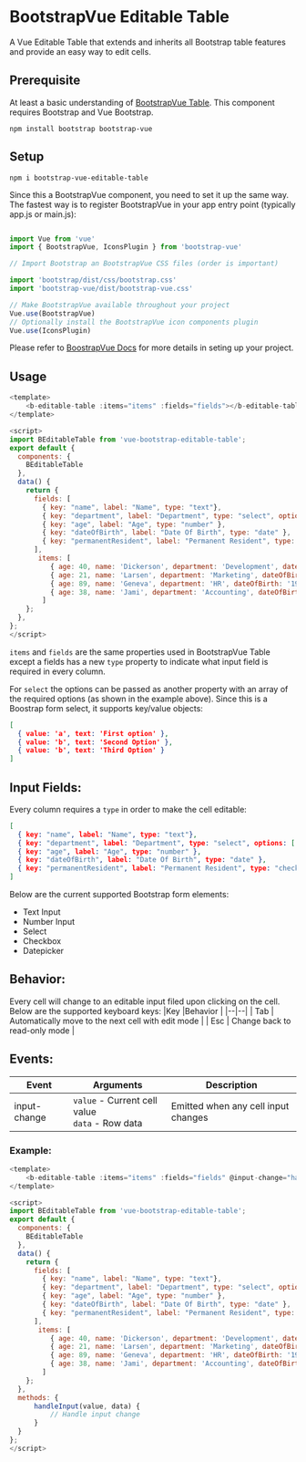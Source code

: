 
# BootstrapVue Editable Table

A Vue Editable Table that extends and inherits all Bootstrap table features and provide an easy way to edit cells.

## Prerequisite

At least a basic understanding of [BootstrapVue Table](https://bootstrap-vue.org/docs/components/table). This component requires Bootstrap and Vue Bootstrap.

```
npm install bootstrap bootstrap-vue
```

## Setup
```
npm i bootstrap-vue-editable-table
```

Since this a BootstrapVue component, you need to set it up the same way. The fastest way is to register BootstrapVue in your app entry point (typically app.js or main.js):

```javascript

import Vue from 'vue'
import { BootstrapVue, IconsPlugin } from 'bootstrap-vue'

// Import Bootstrap an BootstrapVue CSS files (order is important)

import 'bootstrap/dist/css/bootstrap.css'
import 'bootstrap-vue/dist/bootstrap-vue.css'

// Make BootstrapVue available throughout your project
Vue.use(BootstrapVue)
// Optionally install the BootstrapVue icon components plugin
Vue.use(IconsPlugin)

```
Please refer to [BoostrapVue Docs](https://bootstrap-vue.org/docs) for more details in seting up your project.

## Usage

```javascript
<template>
    <b-editable-table :items="items" :fields="fields"></b-editable-table>
</template>

<script>
import BEditableTable from 'vue-bootstrap-editable-table';
export default {
  components: {
    BEditableTable
  },
  data() {
    return {
      fields: [
        { key: "name", label: "Name", type: "text"},
        { key: "department", label: "Department", type: "select", options: ['Marketing', 'Development', 'HR'] },
        { key: "age", label: "Age", type: "number" },
        { key: "dateOfBirth", label: "Date Of Birth", type: "date" },
        { key: "permanentResident", label: "Permanent Resident", type: "check" },
      ],
       items: [
          { age: 40, name: 'Dickerson', department: 'Development', dateOfBirth: '1984-05-20', permanentResident: true },
          { age: 21, name: 'Larsen', department: 'Marketing', dateOfBirth: '1984-05-20', permanentResident: false },
          { age: 89, name: 'Geneva', department: 'HR', dateOfBirth: '1984-05-20', permanentResident: false },
          { age: 38, name: 'Jami', department: 'Accounting', dateOfBirth: '1984-05-20', permanentResident: true }
        ]
    };
  },
};
</script>
```

`items` and `fields` are the same properties used in BootstrapVue Table except a fields has a new  `type` property to indicate what input field is required in every column.

For `select` the options can be passed as another property with an array of the required options (as shown in the example above). Since this is a Boostrap form select, it supports key/value objects:

```json
[
  { value: 'a', text: 'First option' },
  { value: 'b', text: 'Second Option' },
  { value: 'b', text: 'Third Option' }
]
```

## Input Fields:
Every column requires a `type` in order to make the cell editable:

```json
[
  { key: "name", label: "Name", type: "text"},
  { key: "department", label: "Department", type: "select", options: ['Marketing', 'Development', 'HR'] },
  { key: "age", label: "Age", type: "number" },
  { key: "dateOfBirth", label: "Date Of Birth", type: "date" },
  { key: "permanentResident", label: "Permanent Resident", type: "check" },
]
```
Below are the current supported Bootstrap form elements:
* Text Input
* Number Input
* Select
* Checkbox
* Datepicker

## Behavior:
Every cell will change to an editable input filed upon clicking on the cell. Below are the supported keyboard keys:
|Key |Behavior |
|--|--|
| Tab | Automatically move to the next cell with edit mode |
| Esc | Change back to read-only mode |

## Events:
|Event |Arguments | Description |
|--|--|--|
| input-change |`value` - Current cell value <br/> `data` - Row data| Emitted when any cell input changes

### Example:
```javascript
<template>
    <b-editable-table :items="items" :fields="fields" @input-change="handleInput"></b-editable-table>
</template>

<script>
import BEditableTable from 'vue-bootstrap-editable-table';
export default {
  components: {
    BEditableTable
  },
  data() {
    return {
      fields: [
        { key: "name", label: "Name", type: "text"},
        { key: "department", label: "Department", type: "select", options: ['Marketing', 'Development', 'HR'] },
        { key: "age", label: "Age", type: "number" },
        { key: "dateOfBirth", label: "Date Of Birth", type: "date" },
        { key: "permanentResident", label: "Permanent Resident", type: "check" },
      ],
       items: [
          { age: 40, name: 'Dickerson', department: 'Development', dateOfBirth: '1984-05-20', permanentResident: true },
          { age: 21, name: 'Larsen', department: 'Marketing', dateOfBirth: '1984-05-20', permanentResident: false },
          { age: 89, name: 'Geneva', department: 'HR', dateOfBirth: '1984-05-20', permanentResident: false },
          { age: 38, name: 'Jami', department: 'Accounting', dateOfBirth: '1984-05-20', permanentResident: true }
        ]
    };
  },
  methods: {
      handleInput(value, data) {
	      // Handle input change
      }
  }
};
</script>
```